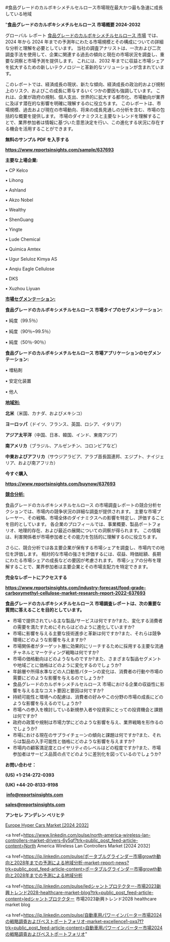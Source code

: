 #食品グレードのカルボキシメチルセルロース市場現在最大かつ最も急速に成長している地域

"<strong>食品グレードのカルボキシメチルセルロース 市場概要 2024-2032</strong>

グローバル レポート <a href=https://www.reportsinsights.com/sample/637693>食品グレードのカルボキシメチルセルロース 市場</a> では、2024 年から 2024 年までの予測年にわたる市場規模とその構成についての詳細な分析と理解を必要としています。 当社の調査アナリストは、一次および二次調査手法を使用して、企業に関連する過去の傾向と現在の市場状況を調査し、重要な洞察と市場予測を提供します。 これには、2032 年までに収益と市場シェアを拡大​​するための新しいテクノロジーと革新的なソリューションが含まれています。

このレポートでは、経済成長の現状、新たな傾向、経済成長の政治的および規制上のリスク、およびこの成長に寄与するいくつかの要因も強調しています。 これは、企業が政府の規制、個人支出、世界的に拡大する都市化、市場動向が業界に及ぼす潜在的な影響を明確に理解するのに役立ちます。 このレポートは、市場規模、過去および現在の市場動向、将来の成長見通しの分析を含む、市場の包括的な概要を提供します。 市場のダイナミクスと主要なトレンドを理解することで、業界参加者は情報に基づいた意思決定を行い、この進化する状況に存在する機会を活用することができます。

<strong><b>無料のサンプル PDF を入手する</b></strong>

<a href=https://www.reportsinsights.com/sample/637693><strong><u>https://www.reportsinsights.com/sample/637693</u></strong></a>

<strong>主要な上場企業:</strong>

• CP Kelco

• Lihong

• Ashland

• Akzo Nobel

• Wealthy

• ShenGuang

• Yingte

• Lude Chemical

• Quimica Amtex

• Ugur Seluloz Kimya AS

• Anqiu Eagle Cellulose

• DKS

• Xuzhou Liyuan

<strong><u>市場セグメンテーション</u></strong><strong><u>:</u></strong>

<strong>食品グレードのカルボキシメチルセルロース 市場タイプのセグメンテーション:</strong>

• 純度（99.5％）

• 純度（90％~99.5％）

• 純度（50％-90％）

<strong>食品グレードのカルボキシメチルセルロース 市場アプリケーションのセグメンテーション:</strong>

• 増粘剤

• 安定化装置

• 他人

<strong><u>地域別</u></strong><strong><u>:</u></strong>

<strong>北米</strong>（米国、カナダ、およびメキシコ）

<strong>ヨーロッパ</strong>（ドイツ、フランス、英国、ロシア、イタリア）

<strong>アジア太平洋</strong>（中国、日本、韓国、インド、東南アジア）

<strong>南アメリカ</strong>（ブラジル、アルゼンチン、コロンビアなど）

<strong>中東およびアフリカ</strong>（サウジアラビア、アラブ首長国連邦、エジプト、ナイジェリア、および南アフリカ）

<strong>今すぐ購入</strong>

<a href=https://www.reportsinsights.com/buynow/637693><strong><u>https://www.reportsinsights.com/buynow/637693</u></strong></a>

<strong><u>競合分析:</u></strong>

食品グレードのカルボキシメチルセルロース の市場調査レポートの競合分析セクションでは、市場内の競争状況の詳細な調査が提供されます。 主要な市場プレーヤー、その戦略、市場全体のダイナミクスへの影響を特定し、評価することを目的としています。 各企業のプロフィールでは、事業概要、製品ポートフォリオ、地理的存在、および最近の展開についての洞察が得られます。 この情報は、利害関係者が市場参加者とその能力を包括的に理解するのに役立ちます。

さらに、競合分析では各主要企業が保有する市場シェアを調査し、市場内での地位を評価します。 相対的な市場の強さを評価するには、収益、時価総額、長期にわたる市場シェアの成長などの要因が考慮されます。 市場シェアの分布を理解することで、業界参加者は主要企業とその市場支配力を特定できます。

<strong>完全なレポートにアクセスする</strong>

<a href=https://www.reportsinsights.com/industry-forecast/food-grade-carboxymethyl-cellulose-market-research-report-2022-637693><strong><u><b>https://www.reportsinsights.com/industry-forecast/food-grade-carboxymethyl-cellulose-market-research-report-2022-637693</b></u></strong></a>

<strong><b>食品グレードのカルボキシメチルセルロース 市場調査レポートは、次の重要な質問に答えることを目的としています。</b></strong>
<ul>
  <li>市場で提供されている主な製品/サービスは何ですか?また、変化する消費者の需要を満たすためにそれらはどのように進化していますか?</li>
  <li>市場に影響を与える主要な技術進歩と革新は何ですか?また、それらは競争環境にどのような影響を与えますか?</li>
  <li>市場関係者がターゲット層に効果的にリーチするために採用する主要な流通チャネルとマーケティング戦略は何ですか?</li>
  <li>市場の価格動向はどのようなものですか?また、さまざまな製品セグメントや地域ごとに価格はどのように変化するのでしょうか?</li>
  <li>年齢層や所得水準などの人口動態パターンの変化は、消費者の行動や市場の需要にどのような影響を与えるのでしょうか?</li>
  <li>食品グレードのカルボキシメチルセルロース 市場における企業の収益性に影響を与える主なコスト要因と要因は何ですか?</li>
  <li>持続可能性と環境への配慮は、消費者の好みやこの分野の市場の成長にどのような影響を与えるのでしょうか?</li>
  <li>市場への参入を検討している新規参入者や投資家にとっての投資機会と課題は何ですか?</li>
  <li>政府の政策や規制は市場力学にどのような影響を与え、業界戦略を形作るのでしょうか?</li>
  <li>市場における現在のサプライチェーンの傾向と課題は何ですか?また、それらは製品の入手可能性と価格にどのような影響を与えますか?</li>
  <li>市場内の顧客満足度とロイヤリティのレベルはどの程度ですか?また、市場参加者はサービス品質の点でどのように差別化を図っているのでしょうか?</li>
</ul>
<strong>お問い合わせ：</strong>

<strong>(US) +1-214-272-0393</strong>

<strong>(UK) +44-20-8133-9198</strong>

<strong> </strong><a href=info@reportsinsights.com><strong><u>info@reportsinsights.com</u></strong></a>

<a href=sales@reportsinsights.com><strong><u>sales@reportsinsights.com</u></strong></a>

<strong>アンセレ アンデレン ベリヒテ</strong>

<a href=https://www.linkedin.com/pulse/europe-hyper-cars-markets-strategic-view-pathway-glqlc/>Europe Hyper Cars Market [2024 2032]</a>

<a href=https://www.linkedin.com/pulse/north-america-wireless-lan-controllers-market-drivers-6y5qf?trk=public_post_feed-article-content>North America Wireless Lan Controllers Market [2024 2032]</a>

<a href=https://jp.linkedin.com/pulse/ポータブルグラインダー市場growth動向と2028年までの予測による地域分析-market-report-news?trk=public_post_feed-article-content>ポータブルグラインダー市場growth動向と2028年までの予測による地域分析</a>

<a href=https://jp.linkedin.com/pulse/ledシャントプロテクター-市場2023新興トレンド2028-healthcare-market-blog?trk=public_post_feed-article-content>ledシャントプロテクター 市場2023新興トレンド2028 healthcare market blog</a>

<a href=https://jp.linkedin.com/pulse/自動車用パワーインバーター市場2024の戦略調査およびベストポートフォリオ-market-excellence1-oxq7f?trk=public_post_feed-article-content>自動車用パワーインバーター市場2024の戦略調査およびベストポートフォリオ</a>"
